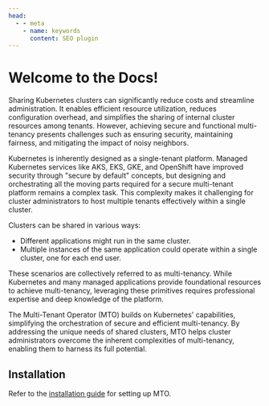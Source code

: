 ```yaml
---
head:
  - - meta
    - name: keywords
      content: SEO plugin
---
```


# Welcome to the Docs!

[//]: # ( introduction.md, features.md)

Sharing Kubernetes clusters can significantly reduce costs and streamline administration. It enables efficient resource utilization, reduces configuration overhead, and simplifies the sharing of internal cluster resources among tenants. However, achieving secure and functional multi-tenancy presents challenges such as ensuring security, maintaining fairness, and mitigating the impact of noisy neighbors.

Kubernetes is inherently designed as a single-tenant platform. Managed Kubernetes services like AKS, EKS, GKE, and OpenShift have improved security through "secure by default" concepts, but designing and orchestrating all the moving parts required for a secure multi-tenant platform remains a complex task. This complexity makes it challenging for cluster administrators to host multiple tenants effectively within a single cluster.

Clusters can be shared in various ways:

* Different applications might run in the same cluster.
* Multiple instances of the same application could operate within a single cluster, one for each end user.

These scenarios are collectively referred to as multi-tenancy. While Kubernetes and many managed applications provide foundational resources to achieve multi-tenancy, leveraging these primitives requires professional expertise and deep knowledge of the platform.

The Multi-Tenant Operator (MTO) builds on Kubernetes' capabilities, simplifying the orchestration of secure and efficient multi-tenancy. By addressing the unique needs of shared clusters, MTO helps cluster administrators overcome the inherent complexities of multi-tenancy, enabling them to harness its full potential.

## Installation

Refer to the [installation guide](./installation/overview.md) for setting up MTO.
